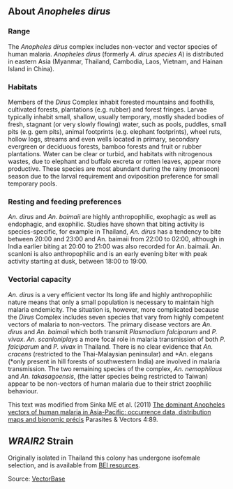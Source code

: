 About *Anopheles dirus*
-----------------------

### Range

The *Anopheles dirus* complex includes non-vector and vector species of
human malaria. *Anopheles dirus* (formerly *A. dirus species A*) is
distributed in eastern Asia (Myanmar, Thailand, Cambodia, Laos, Vietnam,
and Hainan Island in China).

### Habitats

Members of the *Dirus* Complex inhabit forested mountains and foothills,
cultivated forests, plantations (e.g. rubber) and forest fringes. Larvae
typically inhabit small, shallow, usually temporary, mostly shaded
bodies of fresh, stagnant (or very slowly flowing) water, such as pools,
puddles, small pits (e.g. gem pits), animal footprints (e.g. elephant
footprints), wheel ruts, hollow logs, streams and even wells located in
primary, secondary evergreen or deciduous forests, bamboo forests and
fruit or rubber plantations. Water can be clear or turbid, and habitats
with nitrogenous wastes, due to elephant and buffalo excreta or rotten
leaves, appear more productive. These species are most abundant during
the rainy (monsoon) season due to the larval requirement and oviposition
preference for small temporary pools.

### Resting and feeding preferences

*An. dirus* and *An. baimaii* are highly anthropophilic, exophagic as
well as endophagic, and exophilic. Studies have shown that biting
activity is species-specific, for example in Thailand, *An. dirus* has a
tendency to bite between 20:00 and 23:00 and An. baimaii from 22:00 to
02:00, although in India earlier biting at 20:00 to 21:00 was also
recorded for An. baimaii. An. scanloni is also anthropophilic and is an
early evening biter with peak activity starting at dusk, between 18:00
to 19:00.

### Vectorial capacity

*An. dirus* is a very efficient vector Its long life and highly
anthropophilic nature means that only a small population is necessary to
maintain high malaria endemicity. The situation is, however, more
complicated because the *Dirus* Complex includes seven species that vary
from highly competent vectors of malaria to non-vectors. The primary
disease vectors are *An. dirus* and *An. baimaii* which both transmit
*Plasmodium falciparum* and *P. vivax*. *An. scanloniplays* a more focal
role in malaria transmission of both *P. falciparum* and *P. vivax* in
Thailand. There is no clear evidence that *An. cracens* (restricted to
the Thai-Malaysian peninsular) and *An. elegans (*only present in hill
forests of southwestern India) are involved in malaria transmission. The
two remaining species of the complex, *An. nemophilous* and *An.
takasagoensis*, (the latter species being restricted to Taiwan) appear
to be non-vectors of human malaria due to their strict zoophilic
behaviour.

This text was modified from Sinka ME et al. (2011) [The dominant
Anopheles vectors of human malaria in Asia-Pacific: occurrence data,
distribution maps and bionomic
précis](http://www.parasitesandvectors.com/content/4/1/89) Parasites &
Vectors 4:89.

*WRAIR2* Strain
---------------

Originally isolated in Thailand this colony has undergone isofemale
selection, and is available from [BEI
resources](https://www.beiresources.org).

Source:
[VectorBase](https://www.vectorbase.org/organisms/anopheles-dirus)
